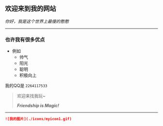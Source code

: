 ## 欢迎来到我的网站

*你好，我是这个世界上最傻的憨憨*

---

### 也许我有很多优点

- 例如
  - 帅气
  - 阳光
  - 聪明
  - 积极向上

我的QQ是 `2264117533`

> 欢迎来找我玩~
> 
> ***Friendship is Magic!***

---

```markdown
![我的图片](./icons/myicon1.gif)
```
